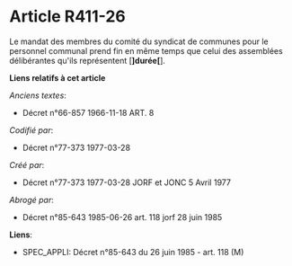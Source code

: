 # Article R411-26

Le mandat des membres du comité du syndicat de communes pour le personnel communal prend fin en même temps que celui des
assemblées délibérantes qu'ils représentent [**]durée[**].

**Liens relatifs à cet article**

_Anciens textes_:

  - Décret n°66-857 1966-11-18 ART. 8

_Codifié par_:

  - Décret n°77-373 1977-03-28

_Créé par_:

  - Décret n°77-373 1977-03-28 JORF et JONC 5 Avril 1977

_Abrogé par_:

  - Décret n°85-643 1985-06-26 art. 118 jorf 28 juin 1985

**Liens**:

  - SPEC_APPLI: Décret n°85-643 du 26 juin 1985 - art. 118 (M)
